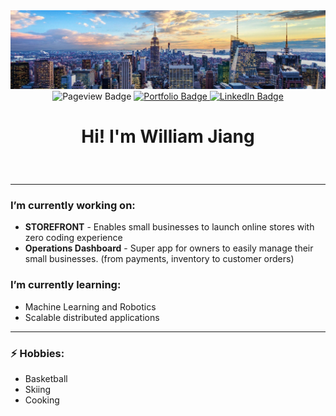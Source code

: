
<div id="header" align="center">
  <img src="1672159096554.jpeg"/>
</div>

<div id="badges" align="center">

  <a> 
  <img src="https://komarev.com/ghpvc/?username=williamjiang26&style=for-the-badge&label=VIEWS" alt="Pageview Badge"/>
    </a>
  <a href="http://williamjiang.co">
    <img src="https://img.shields.io/badge/Portfolio-yellow?style=for-the-badge&" alt="Portfolio Badge"/>
  </a>
  <a href="https://www.linkedin.com/in/williamjiang26/">
    <img src="https://img.shields.io/badge/LinkedIn-blue?style=for-the-badge&logo=linkedin&logoColor=white" alt="LinkedIn Badge"/>
  </a>
</div>
<p align="center"><h1 align="center"

><strong>Hi! I'm William Jiang</strong>
</h1>

<div align="center">
    
</div>
</p>

<br>

---

###  I’m currently working on:
- **STOREFRONT** - Enables small businesses to launch online stores with zero coding experience
- **Operations Dashboard** - Super app for owners to easily manage their small businesses. (from payments, inventory to customer orders)

###  I’m currently learning:
- Machine Learning and Robotics
- Scalable distributed applications

---

### ⚡ Hobbies:
- Basketball
- Skiing
- Cooking

<br> <br>

